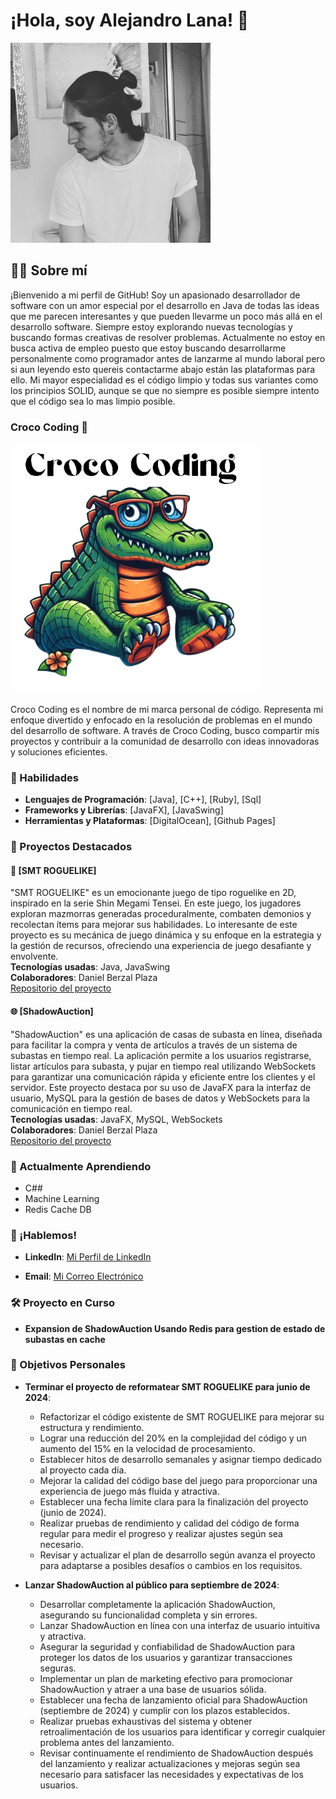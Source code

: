 # ¡Hola, soy Alejandro Lana! 👋

<img src="/Profile.jpg" alt="MiFoto" width="320" height="320" />

## 👨‍💻 Sobre mí

¡Bienvenido a mi perfil de GitHub! Soy un apasionado desarrollador de software con un amor especial por el desarrollo en Java de todas las ideas que me parecen interesantes y que pueden llevarme un poco más allá en el desarrollo software. Siempre estoy explorando nuevas tecnologías y buscando formas creativas de resolver problemas.
Actualmente no estoy en busca activa de empleo puesto que estoy buscando desarrollarme personalmente como programador antes de lanzarme al mundo laboral pero si aun leyendo esto quereis contactarme abajo están las plataformas para ello.
Mi mayor especialidad es el código limpio y todas sus variantes como los principios SOLID, aunque se que no siempre es posible siempre intento que el código sea lo mas limpio posible.

### Croco Coding 🐊
<img src="/CrocoCoding.png" alt="CrocoCoding" width="400" height="400" />

Croco Coding es el nombre de mi marca personal de código. Representa mi enfoque divertido y enfocado en la resolución de problemas en el mundo del desarrollo de software. A través de Croco Coding, busco compartir mis proyectos y contribuir a la comunidad de desarrollo con ideas innovadoras y soluciones eficientes.

### 🎨 Habilidades

- **Lenguajes de Programación**: [Java], [C++], [Ruby], [Sql]
- **Frameworks y Librerías**: [JavaFX], [JavaSwing]
- **Herramientas y Plataformas**: [DigitalOcean], [Github Pages]

### 🚀 Proyectos Destacados

#### 🧠 [SMT ROGUELIKE]
"SMT ROGUELIKE" es un emocionante juego de tipo roguelike en 2D, inspirado en la serie Shin Megami Tensei. En este juego, los jugadores exploran mazmorras generadas proceduralmente, combaten demonios y recolectan ítems para mejorar sus habilidades. Lo interesante de este proyecto es su mecánica de juego dinámica y su enfoque en la estrategia y la gestión de recursos, ofreciendo una experiencia de juego desafiante y envolvente.  
**Tecnologías usadas**: Java, JavaSwing  
**Colaboradores**: Daniel Berzal Plaza    
[Repositorio del proyecto](https://github.com/Cocdrilo/Persona-2D-RogueLike)

#### 🌐 [ShadowAuction]
"ShadowAuction" es una aplicación de casas de subasta en línea, diseñada para facilitar la compra y venta de artículos a través de un sistema de subastas en tiempo real. La aplicación permite a los usuarios registrarse, listar artículos para subasta, y pujar en tiempo real utilizando WebSockets para garantizar una comunicación rápida y eficiente entre los clientes y el servidor. Este proyecto destaca por su uso de JavaFX para la interfaz de usuario, MySQL para la gestión de bases de datos y WebSockets para la comunicación en tiempo real.  
**Tecnologías usadas**: JavaFX, MySQL, WebSockets  
**Colaboradores**: Daniel Berzal Plaza    
[Repositorio del proyecto](https://github.com/Cocdrilo/ShadowAuction)

### 🌱 Actualmente Aprendiendo

- C##
- Machine Learning
- Redis Cache DB

### 💬 ¡Hablemos!

- **LinkedIn**: [Mi Perfil de LinkedIn](https://www.linkedin.com/in/alejandro-lana-mediavilla-8b1270305/)

- **Email**: [Mi Correo Electrónico](alejandrolana1@gmail.com)

### 🛠️ Proyecto en Curso

- **Expansion de ShadowAuction Usando Redis para gestion de estado de subastas en cache**

### 🎯 Objetivos Personales

- **Terminar el proyecto de reformatear SMT ROGUELIKE para junio de 2024**:
  - Refactorizar el código existente de SMT ROGUELIKE para mejorar su estructura y rendimiento.
  - Lograr una reducción del 20% en la complejidad del código y un aumento del 15% en la velocidad de procesamiento.
  - Establecer hitos de desarrollo semanales y asignar tiempo dedicado al proyecto cada día.
  - Mejorar la calidad del código base del juego para proporcionar una experiencia de juego más fluida y atractiva.
  - Establecer una fecha límite clara para la finalización del proyecto (junio de 2024).
  - Realizar pruebas de rendimiento y calidad del código de forma regular para medir el progreso y realizar ajustes según sea necesario.
  - Revisar y actualizar el plan de desarrollo según avanza el proyecto para adaptarse a posibles desafíos o cambios en los requisitos.

- **Lanzar ShadowAuction al público para septiembre de 2024**:
  - Desarrollar completamente la aplicación ShadowAuction, asegurando su funcionalidad completa y sin errores.
  - Lanzar ShadowAuction en línea con una interfaz de usuario intuitiva y atractiva.
  - Asegurar la seguridad y confiabilidad de ShadowAuction para proteger los datos de los usuarios y garantizar transacciones seguras.
  - Implementar un plan de marketing efectivo para promocionar ShadowAuction y atraer a una base de usuarios sólida.
  - Establecer una fecha de lanzamiento oficial para ShadowAuction (septiembre de 2024) y cumplir con los plazos establecidos.
  - Realizar pruebas exhaustivas del sistema y obtener retroalimentación de los usuarios para identificar y corregir cualquier problema antes del lanzamiento.
  - Revisar continuamente el rendimiento de ShadowAuction después del lanzamiento y realizar actualizaciones y mejoras según sea necesario para satisfacer las necesidades y expectativas de los usuarios.

